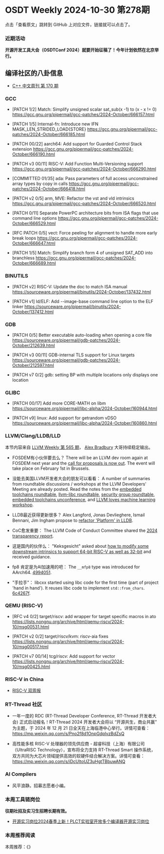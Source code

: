 # OSDT Weekly 2024-10-30 第278期

点击「查看原文」跳转到 GitHub 上对应文件，链接就可以点击了。

### 近期活动

**开源开发工具大会（OSDTConf 2024）就要开始征稿了！今年计划依然在北京举行。**

## 编译社区的八卦信息

- [C++ 中文周刊 第 170 期](https://mp.weixin.qq.com/s/W1It5n5R12Udb2wAnvvkeA)

### GCC

- [PATCH 1/2] Match: Simplify unsigned scalar sat_sub(x -1) to (x - x != 0)
    https://gcc.gnu.org/pipermail/gcc-patches/2024-October/666157.html

- [PATCH 1/5] Internal-fn: Introduce new IFN MASK_LEN_STRIDED_LOAD{STORE}
    https://gcc.gnu.org/pipermail/gcc-patches/2024-October/666185.html

- [PATCH 00/22] aarch64: Add support for Guarded Control Stack extension
    https://gcc.gnu.org/pipermail/gcc-patches/2024-October/666190.html

- [PATCH v3 00/11] RISC-V: Add Function Multi-Versioning support
    https://gcc.gnu.org/pipermail/gcc-patches/2024-October/666290.html

- [COMMITTED 01/35] ada: Pass parameters of full access unconstrained array types by copy in calls
    https://gcc.gnu.org/pipermail/gcc-patches/2024-October/666418.html

- [PATCH v2 0/5] arm, MVE: Refactor the vst and vld intrinsics
    https://gcc.gnu.org/pipermail/gcc-patches/2024-October/666520.html

- [PATCH 0/11] Separate PowerPC architecture bits from ISA flags that use command line options
    https://gcc.gnu.org/pipermail/gcc-patches/2024-October/666529.html

- [RFC PATCH 0/5] vect: Force peeling for alignment to handle more early break loops
    https://gcc.gnu.org/pipermail/gcc-patches/2024-October/666647.html

- [PATCH 1/5] Match: Simplify branch form 4 of unsigned SAT_ADD into branchless
    https://gcc.gnu.org/pipermail/gcc-patches/2024-October/666689.html

### BINUTILS

- [PATCH v2] RISC-V: Update the doc to match ISA manual
    https://sourceware.org/pipermail/binutils/2024-October/137432.html

- [PATCH v1] ld/ELF: Add --image-base command line option to the ELF linker
    https://sourceware.org/pipermail/binutils/2024-October/137412.html

### GDB

- [PATCH 0/5] Better executable auto-loading when opening a core file
    https://sourceware.org/pipermail/gdb-patches/2024-October/212639.html

- [PATCH v3 00/11] GDB-internal TLS support for Linux targets
    https://sourceware.org/pipermail/gdb-patches/2024-October/212597.html

- [PATCH v7 0/2] gdb: setting BP with multiple locations only displays one location

### GLIBC

- [PATCH 00/17] Add more CORE-MATH on libm
    https://sourceware.org/pipermail/libc-alpha/2024-October/160944.html

- [PATCH v9] linux: Add support for getrandom vDSO
    https://sourceware.org/pipermail/libc-alpha/2024-October/160860.html

### LLVM/Clang/LLDB/LLD

本节内容来自 [LLVM Weekly 第 565 期](http://llvmweekly.org/issue/565)， [Alex Bradbury](https://www.linkedin.com/in/alex-bradbury/) 大哥持续稳定输出。

* FOSDEM有小伙伴要去么？ There will be an LLVM dev room again at FOSDEM next year and the [call for proposals is now out](https://discourse.llvm.org/t/cfp-fosdem-2025-llvm-dev-room/82779). The event will take place on February 1st in Brussels.

* 没能去美国LLVM开发者大会的朋友可以看看： A number of summaries from roundtable discussions / workshops at the LLVM Developers' Meeting are already posted. Read the notes from the [embedded toolchains roundtable](https://discourse.llvm.org/t/embedded-toolchains-roundtable-notes/82746), [llvm-libc roundtable](https://discourse.llvm.org/t/llvm-libc-roundtable-meeting/82747), [security group roundtable](https://discourse.llvm.org/t/llvm-security-group-roundtable-notes/82771), [embedded toolchains unconference](https://discourse.llvm.org/t/embedded-toolchains-unconference-notes/82695/1), and [LLVM loves machine learning workshop](https://discourse.llvm.org/t/llvm-dev24-llvm-ml-workshop/80646/4).

* LLDB最近获得更新很多？ Alex Langford, Jonas Devlieghere, Ismail Bennani, Jim Ingham propose to [refactor 'Platform' in LLDB](https://discourse.llvm.org/t/rfc-lldb-a-proposal-to-refactor-platform/82697).

* CoC愈发重要： The LLVM Code of Conduct Committee shared the [2024 transparency report](https://discourse.llvm.org/t/llvm-code-of-conduct-transparency-report-july-15-2023-july-15-2024/82687).

* 这是国内的伙伴么： "Keksgesicht" asked about [how to modify some downstream intrinsics to support 64-bit RISC-V as well as 32-bit](https://discourse.llvm.org/t/support-instructions-through-instrinsic-function-in-both-riscv32-and-riscv64/82733) and received guidance.

* fp8 肯定是为AI加速用的吧： The `__mfp8` type was introduced for AArch64.
  [4994051](https://github.com/llvm/llvm-project/commit/49940514e2c2).

* "手拉手"： libcxx started using libc code for the first time (part of project 'hand in hand'). It reuses libc code to implement `std::from_chars`.
  [6c4267f](https://github.com/llvm/llvm-project/commit/6c4267fb1779).

### QEMU (RISC-V)

- [RFC v4 0/2] target/riscv: add wrapper for target specific macros in ato
    https://lists.nongnu.org/archive/html/qemu-riscv/2024-10/msg00531.html

- [PATCH v2 0/2] target/riscv/kvm: riscv-aia fixes
    https://lists.nongnu.org/archive/html/qemu-riscv/2024-10/msg00517.html

- [PATCH v7 00/14] tcg/riscv: Add support for vector
    https://lists.nongnu.org/archive/html/qemu-riscv/2024-10/msg00425.html

### RISC-V in China

- [RISC-V 双周报](https://mp.weixin.qq.com/s/KP8LrnVwq6EB5SsCPSiPHA)

### RT-Thread 社区

- 一年一度的 RDC (RT-Thread Developer Conference, RT-Thread 开发者大会) 正式启动报名！RT-Thread 2024 开发者大会将以 “开源共生，商业共赢” 为主题，于 2024 年 12 月 21 日全天在上海临港中心举行。详情可查看：https://mp.weixin.qq.com/s/Pno2f8d1OnpGdplvzBdZsQ

- 高性能多核 RISC-V 处理器的领先供应商 - 超睿科技（上海）有限公司（UltraRISC Technology），宣布将全力支持 RT-Thread Smart 操作系统，双方共同为大芯片领域提供高效的软硬件结合解决方案。详情可查看：https://mp.weixin.qq.com/s/iDcUltoUZ3uHgtTBbuwANQ

### AI Compilers

- 风平浪静。招募志愿者小编。

### 本周工具链岗位

**往期社招及实习生招聘长期有效。**

- [开源实习岗位2024春季上新！PLCT实验室开放多个编译器开源实习岗位](https://mp.weixin.qq.com/s/D-l7hE2S-21NCAZsVqPzMA)

### 本周推荐阅读

本周推荐：《》
